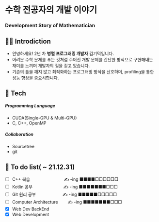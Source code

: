 # 수학 전공자의 개발 이야기
### Development Story of Mathematician

## 👨‍💻 Introdiction
* 안녕하세요! 2년 차 **병렬 프로그래밍 개발자** 김기덕입니다.
* 어려운 수학 문제를 푸는 것처럼 주어진 개발 문제를 
간단한 방식으로 구현해내는 재미를 느끼며 개발자의 길을 걷고 있습니다.
* 기존의 틀을 깨지 않고 최적화하는 프로그래밍 방식을 선호하며,
profiling을 통한 성능 향상을 중요시합니다.

## 📖 Tech

##### Programming Language
- CUDA(Single-GPU & Multi-GPU)
- C, C++, OpenMP

##### Collaboration
- Sourcetree
- git


## 📝 To do list( ~ 21.12.31)
- [ ] C++ 복습　　　　　　　　✍️ -ing ■■■■□□□□□□
- [ ] Kotlin 공부　　　 　　　　✍️ -ing ■■■■■■■□□□
- [ ] Git 원리 공부 　　　　　　✍️ -ing ■■■■■□□□□□
- [ ] Computer Architecture 　　✍️ -ing ■■■■■■■□□□
- [x] Web Dev BackEnd
- [x] Web Development
